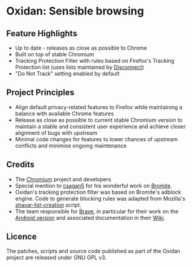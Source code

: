# Oxidan: Sensible browsing

## Feature Highlights
- Up to date - releases as close as possible to Chrome
- Built on top of stable Chromium
- Tracking Protection Filter with rules based on Firefox's Tracking Protection list (uses lists maintained by [Disconnect](https://github.com/disconnectme/disconnect-tracking-protection))
- "Do Not Track" setting enabled by default

## Project Principles
- Align default privacy-related features to Firefox while maintaining a balance with available Chrome features
- Release as close as possible to current stable Chromium version to maintain a stable and consistent user experience and achieve closer alignment of bugs with upstream
- Minimal code changes for features to lower chances of upstream conflicts and minimise ongoing maintenance

## Credits
- The [Chromium](https://www.chromium.org/) project and developers
- Special mention to [csagan5](https://github.com/csagan5) for his wonderful work on [Bromite](https://www.bromite.org/).
- Oxidan's tracking protection filter was based on Bromite's adblock engine. Code to generate blocking rules was adapted from Mozilla's [shavar-list-creation](https://github.com/mozilla-services/shavar-list-creation) script.
- The team responsible for [Brave](https://brave.com/), in particular for their work on the [Android version](https://github.com/brave/browser-android-tabs) and associated documentation in their [Wiki](https://github.com/brave/browser-android-tabs/wiki).

## Licence
The patches, scripts and source code published as part of the Oxidan project are released under GNU GPL v3.
